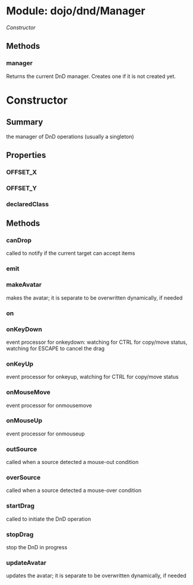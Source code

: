 # Module: dojo/dnd/Manager

*Constructor*

## Methods

### manager
Returns the current DnD manager.  Creates one if it is not created yet.

# Constructor

## Summary

the manager of DnD operations (usually a singleton)
## Properties

### OFFSET_X


### OFFSET_Y


### declaredClass


## Methods

### canDrop
called to notify if the current target can accept items

### emit


### makeAvatar
makes the avatar; it is separate to be overwritten dynamically, if needed

### on


### onKeyDown
event processor for onkeydown:
watching for CTRL for copy/move status, watching for ESCAPE to cancel the drag

### onKeyUp
event processor for onkeyup, watching for CTRL for copy/move status

### onMouseMove
event processor for onmousemove

### onMouseUp
event processor for onmouseup

### outSource
called when a source detected a mouse-out condition

### overSource
called when a source detected a mouse-over condition

### startDrag
called to initiate the DnD operation

### stopDrag
stop the DnD in progress

### updateAvatar
updates the avatar; it is separate to be overwritten dynamically, if needed

